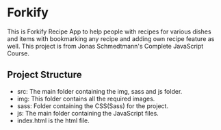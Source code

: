 # Forkify
This is Forkify Recipe App to help people with recipes for various dishes and items with bookmarking any recipe and adding own recipe feature as well. This project is from Jonas Schmedtmann's Complete JavaScript Course. 


## Project Structure
* src: The main folder containing the img, sass and js folder. 
* img: This folder contains all the required images.
* sass: Folder containing the CSS(Sass) for the project.
* js: The main folder containing the JavaScript files.
* index.html is the html file.

